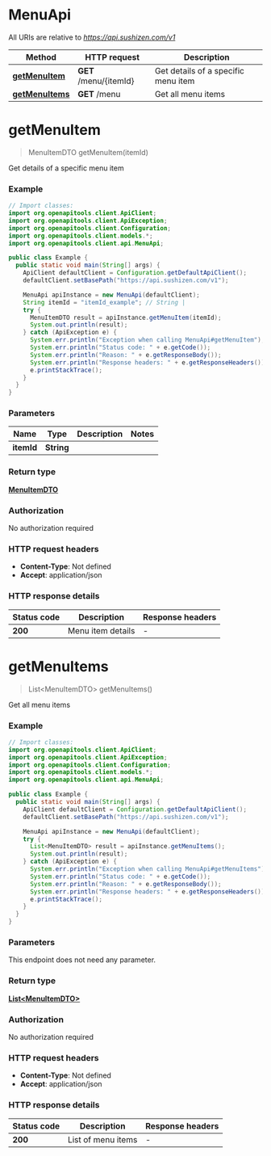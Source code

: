 # MenuApi

All URIs are relative to *https://api.sushizen.com/v1*

| Method | HTTP request | Description |
|------------- | ------------- | -------------|
| [**getMenuItem**](MenuApi.md#getMenuItem) | **GET** /menu/{itemId} | Get details of a specific menu item |
| [**getMenuItems**](MenuApi.md#getMenuItems) | **GET** /menu | Get all menu items |


<a id="getMenuItem"></a>
# **getMenuItem**
> MenuItemDTO getMenuItem(itemId)

Get details of a specific menu item

### Example
```java
// Import classes:
import org.openapitools.client.ApiClient;
import org.openapitools.client.ApiException;
import org.openapitools.client.Configuration;
import org.openapitools.client.models.*;
import org.openapitools.client.api.MenuApi;

public class Example {
  public static void main(String[] args) {
    ApiClient defaultClient = Configuration.getDefaultApiClient();
    defaultClient.setBasePath("https://api.sushizen.com/v1");

    MenuApi apiInstance = new MenuApi(defaultClient);
    String itemId = "itemId_example"; // String | 
    try {
      MenuItemDTO result = apiInstance.getMenuItem(itemId);
      System.out.println(result);
    } catch (ApiException e) {
      System.err.println("Exception when calling MenuApi#getMenuItem");
      System.err.println("Status code: " + e.getCode());
      System.err.println("Reason: " + e.getResponseBody());
      System.err.println("Response headers: " + e.getResponseHeaders());
      e.printStackTrace();
    }
  }
}
```

### Parameters

| Name | Type | Description  | Notes |
|------------- | ------------- | ------------- | -------------|
| **itemId** | **String**|  | |

### Return type

[**MenuItemDTO**](MenuItemDTO.md)

### Authorization

No authorization required

### HTTP request headers

 - **Content-Type**: Not defined
 - **Accept**: application/json

### HTTP response details
| Status code | Description | Response headers |
|-------------|-------------|------------------|
| **200** | Menu item details |  -  |

<a id="getMenuItems"></a>
# **getMenuItems**
> List&lt;MenuItemDTO&gt; getMenuItems()

Get all menu items

### Example
```java
// Import classes:
import org.openapitools.client.ApiClient;
import org.openapitools.client.ApiException;
import org.openapitools.client.Configuration;
import org.openapitools.client.models.*;
import org.openapitools.client.api.MenuApi;

public class Example {
  public static void main(String[] args) {
    ApiClient defaultClient = Configuration.getDefaultApiClient();
    defaultClient.setBasePath("https://api.sushizen.com/v1");

    MenuApi apiInstance = new MenuApi(defaultClient);
    try {
      List<MenuItemDTO> result = apiInstance.getMenuItems();
      System.out.println(result);
    } catch (ApiException e) {
      System.err.println("Exception when calling MenuApi#getMenuItems");
      System.err.println("Status code: " + e.getCode());
      System.err.println("Reason: " + e.getResponseBody());
      System.err.println("Response headers: " + e.getResponseHeaders());
      e.printStackTrace();
    }
  }
}
```

### Parameters
This endpoint does not need any parameter.

### Return type

[**List&lt;MenuItemDTO&gt;**](MenuItemDTO.md)

### Authorization

No authorization required

### HTTP request headers

 - **Content-Type**: Not defined
 - **Accept**: application/json

### HTTP response details
| Status code | Description | Response headers |
|-------------|-------------|------------------|
| **200** | List of menu items |  -  |

